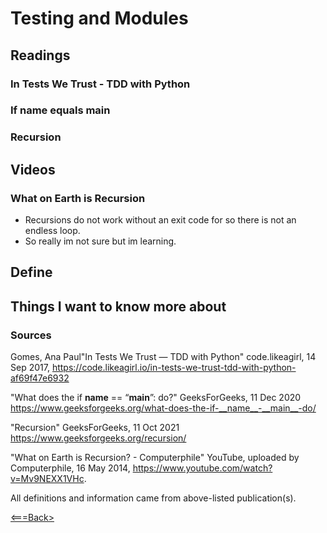 # Testing and Modules

## Readings

### In Tests We Trust - TDD with Python

### If name equals main

### Recursion

## Videos

### What on Earth is Recursion

- Recursions do not work without an exit code for so there is not an endless loop.
- So really im not sure but im learning.

## Define

## Things I want to know more about

### Sources

Gomes, Ana Paul"In Tests We Trust — TDD with Python" code.likeagirl, 14 Sep 2017, <https://code.likeagirl.io/in-tests-we-trust-tdd-with-python-af69f47e6932>

"What does the if __name__ == “__main__”: do?" GeeksForGeeks, 11 Dec 2020 <https://www.geeksforgeeks.org/what-does-the-if-__name__-__main__-do/>

"Recursion" GeeksForGeeks, 11 Oct 2021 <https://www.geeksforgeeks.org/recursion/>

"What on Earth is Recursion? - Computerphile" YouTube, uploaded by Computerphile, 16 May 2014, <https://www.youtube.com/watch?v=Mv9NEXX1VHc>.

All definitions and information came from above-listed publication(s).

[<===Back>](README.md)
